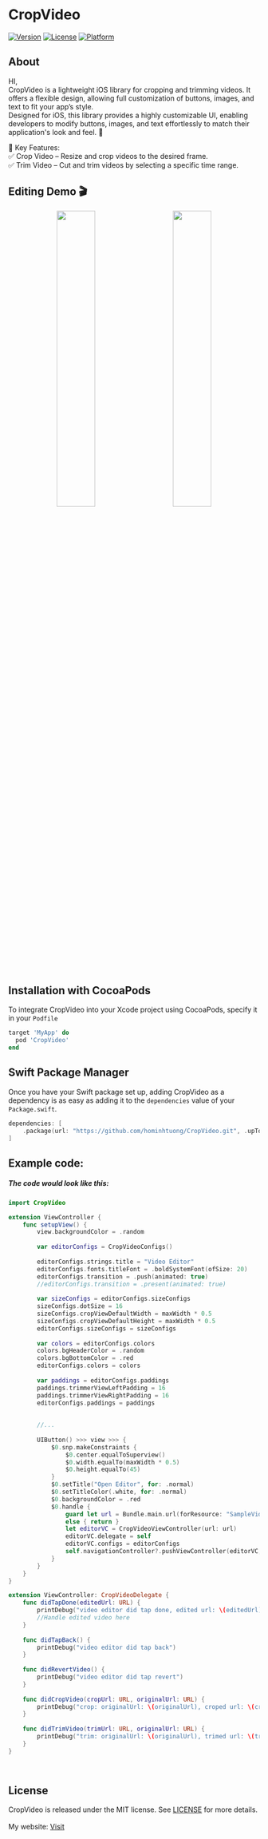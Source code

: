 # CropVideo
[![Version](https://img.shields.io/cocoapods/v/CropVideo.svg?style=flat)](https://cocoapods.org/pods/CropVideo)
[![License](https://img.shields.io/cocoapods/l/CropVideo.svg?style=flat)](https://cocoapods.org/pods/CropVideo)
[![Platform](https://img.shields.io/cocoapods/p/CropVideo.svg?style=flat)](https://cocoapods.org/pods/CropVideo)

## About  
HI,  
CropVideo is a lightweight iOS library for cropping and trimming videos. It offers a flexible design, allowing full customization of buttons, images, and text to fit your app’s style.  
Designed for iOS, this library provides a highly customizable UI, enabling developers to modify buttons, images, and text effortlessly to match their application's look and feel. 🚀  

🔹 Key Features:  
✅ Crop Video – Resize and crop videos to the desired frame.  
✅ Trim Video – Cut and trim videos by selecting a specific time range.  

## Editing Demo 🎬

<p align="center">
    <img src="Resources/crop.gif" width="39%" style="margin-right: 16px;">
    <img src="Resources/trim.gif" width="39%" style="margin-left: 16px;">
</p>

## Installation with CocoaPods
To integrate CropVideo into your Xcode project using CocoaPods, specify it in your `Podfile`

```ruby
target 'MyApp' do
  pod 'CropVideo'
end
```

## Swift Package Manager
Once you have your Swift package set up, adding CropVideo as a dependency is as easy as adding it to the `dependencies` value of your `Package.swift`.

```swift
dependencies: [
    .package(url: "https://github.com/hominhtuong/CropVideo.git", .upToNextMajor(from: "1.0.6"))
]
```

## Example code:
##### The code would look like this:

```swift
import CropVideo

extension ViewController {
    func setupView() {
        view.backgroundColor = .random
        
        var editorConfigs = CropVideoConfigs()
        
        editorConfigs.strings.title = "Video Editor"
        editorConfigs.fonts.titleFont = .boldSystemFont(ofSize: 20)
        editorConfigs.transition = .push(animated: true)
        //editorConfigs.transition = .present(animated: true)
        
        var sizeConfigs = editorConfigs.sizeConfigs
        sizeConfigs.dotSize = 16
        sizeConfigs.cropViewDefaultWidth = maxWidth * 0.5
        sizeConfigs.cropViewDefaultHeight = maxWidth * 0.5
        editorConfigs.sizeConfigs = sizeConfigs
        
        var colors = editorConfigs.colors
        colors.bgHeaderColor = .random
        colors.bgBottomColor = .red
        editorConfigs.colors = colors
        
        var paddings = editorConfigs.paddings
        paddings.trimmerViewLeftPadding = 16
        paddings.trimmerViewRightPadding = 16
        editorConfigs.paddings = paddings
        
        
        //...
        
        UIButton() >>> view >>> {
            $0.snp.makeConstraints {
                $0.center.equalToSuperview()
                $0.width.equalTo(maxWidth * 0.5)
                $0.height.equalTo(45)
            }
            $0.setTitle("Open Editor", for: .normal)
            $0.setTitleColor(.white, for: .normal)
            $0.backgroundColor = .red
            $0.handle {
                guard let url = Bundle.main.url(forResource: "SampleVideo", withExtension: "mp4")
                else { return }
                let editorVC = CropVideoViewController(url: url)
                editorVC.delegate = self
                editorVC.configs = editorConfigs
                self.navigationController?.pushViewController(editorVC, animated: true)
            }
        }
    }
}

extension ViewController: CropVideoDelegate {
    func didTapDone(editedUrl: URL) {
        printDebug("video editor did tap done, edited url: \(editedUrl)")
        //Handle edited video here
    }
    
    func didTapBack() {
        printDebug("video editor did tap back")
    }
    
    func didRevertVideo() {
        printDebug("video editor did tap revert")
    }
    
    func didCropVideo(cropUrl: URL, originalUrl: URL) {
        printDebug("crop: originalUrl: \(originalUrl), croped url: \(cropUrl)")
    }
    
    func didTrimVideo(trimUrl: URL, originalUrl: URL) {
        printDebug("trim: originalUrl: \(originalUrl), trimed url: \(trimUrl)")
    }
}

    
```


## License

CropVideo is released under the MIT license. See [LICENSE](https://github.com/hominhtuong/CropVideo/blob/main/LICENSE) for more details.  
<br>
My website: [Visit](https://mituultra.com/)
